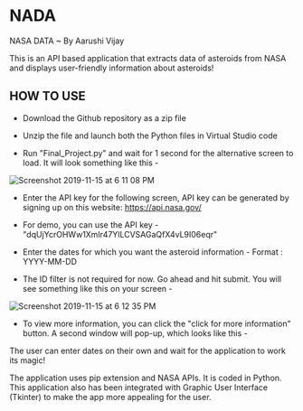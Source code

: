 # NADA

NASA DATA 
 ~ By Aarushi Vijay

This is an API based application that extracts data of asteroids from NASA and displays user-friendly information about asteroids!

## HOW TO USE 

- Download the Github repository as a zip file

- Unzip the file and launch both the Python files in Virtual Studio code

- Run "Final_Project.py" and wait for 1 second for the alternative screen to load. It will look something like this - 

![Screenshot 2019-11-15 at 6 11 08 PM](https://user-images.githubusercontent.com/52317352/68989990-bc07fa00-081b-11ea-9fa1-cf75c682a7be.png)

- Enter the API key for the following screen, API key can be generated by signing up on this website: https://api.nasa.gov/ 

- For demo, you can use the API key - "dqUjYcrOHWw1Xmlr47YlLCVSAGaQfX4vL9I06eqr"

- Enter the dates for which you want the asteroid information - Format : YYYY-MM-DD 

- The ID filter is not required for now. Go ahead and hit submit. You will see something like this on your screen - 

![Screenshot 2019-11-15 at 6 12 35 PM](https://user-images.githubusercontent.com/52317352/68990042-6f70ee80-081c-11ea-89ed-07be12026182.png)

- To view more information, you can click the "click for more information" button. A second window will pop-up, which looks like this - 



The user can enter dates on their own and wait for the application to work its magic!

The application uses pip extension and NASA APIs. It is coded in Python. This application also has been integrated with Graphic User Interface (Tkinter) to make the app more appealing for the user.


